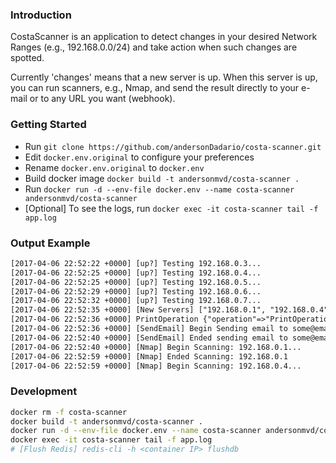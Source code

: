 ### Introduction

CostaScanner is an application to detect changes in your desired Network Ranges (e.g., 192.168.0.0/24) and take action when such changes are spotted. 

Currently 'changes' means that a new server is up. When this server is up, you can run scanners, e.g., Nmap, and send the result directly to your e-mail or to any URL you want (webhook).

### Getting Started

- Run `git clone https://github.com/andersonDadario/costa-scanner.git`
- Edit `docker.env.original` to configure your preferences
- Rename `docker.env.original` to `docker.env`
- Build docker image `docker build -t andersonmvd/costa-scanner .`
- Run `docker run -d --env-file docker.env --name costa-scanner andersonmvd/costa-scanner`
- [Optional] To see the logs, run `docker exec -it costa-scanner tail -f app.log`

### Output Example

```txt
[2017-04-06 22:52:22 +0000] [up?] Testing 192.168.0.3...
[2017-04-06 22:52:25 +0000] [up?] Testing 192.168.0.4...
[2017-04-06 22:52:25 +0000] [up?] Testing 192.168.0.5...
[2017-04-06 22:52:29 +0000] [up?] Testing 192.168.0.6...
[2017-04-06 22:52:32 +0000] [up?] Testing 192.168.0.7...
[2017-04-06 22:52:35 +0000] [New Servers] ["192.168.0.1", "192.168.0.4"]
[2017-04-06 22:52:36 +0000] PrintOperation {"operation"=>"PrintOperation", "data"=>{"servers"=>["192.168.0.1", "192.168.0.4"]}}
[2017-04-06 22:52:36 +0000] [SendEmail] Begin Sending email to some@email.com...
[2017-04-06 22:52:40 +0000] [SendEmail] Ended sending email to some@email.com...
[2017-04-06 22:52:40 +0000] [Nmap] Begin Scanning: 192.168.0.1...
[2017-04-06 22:52:59 +0000] [Nmap] Ended Scanning: 192.168.0.1
[2017-04-06 22:52:59 +0000] [Nmap] Begin Scanning: 192.168.0.4...
```

### Development
```sh
docker rm -f costa-scanner
docker build -t andersonmvd/costa-scanner .
docker run -d --env-file docker.env --name costa-scanner andersonmvd/costa-scanner
docker exec -it costa-scanner tail -f app.log
# [Flush Redis] redis-cli -h <container IP> flushdb
```
